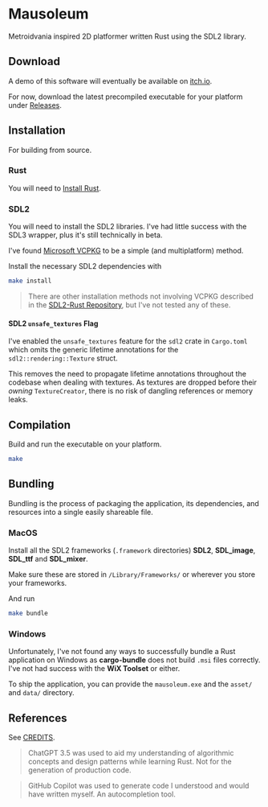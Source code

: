 # Mausoleum

Metroidvania inspired 2D platformer written Rust using the SDL2 library.

## Download

A demo of this software will eventually be available on [itch.io](https://aardhyn-lavender.itch.io/mausoleum).

For now, download the latest precompiled executable for your platform
under [Releases](https://github.com/AardhynLavender/mausoleum/releases).

## Installation

For building from source.

### Rust

You will need to [Install Rust](https://www.rust-lang.org/tools/install).

### SDL2

You will need to install the SDL2 libraries.
I've had little success with the SDL3 wrapper, plus it's still technically in beta.

I've found [Microsoft VCPKG](https://github.com/microsoft/vcpkg) to be a simple (and multiplatform) method.

Install the necessary SDL2 dependencies with

```bash
make install
```

> There are other installation methods not involving VCPKG described in
> the [SDL2-Rust Repository](https://github.com/Rust-SDL2/rust-sdl2), but I've not tested any of these.

#### SDL2 `unsafe_textures` Flag

I've enabled the `unsafe_textures` feature for the `sdl2` crate in `Cargo.toml` which omits the generic lifetime
annotations for the `sdl2::rendering::Texture` struct.

This removes the need to propagate lifetime annotations throughout the codebase when dealing with textures.
As textures are dropped before their *owning* `TextureCreator`, there is no risk of dangling references or memory
leaks.

## Compilation

Build and run the executable on your platform.

```bash
make
```

## Bundling

Bundling is the process of packaging the application, its dependencies, and resources into a single easily shareable
file.

### MacOS

Install all the SDL2 frameworks (`.framework` directories) **SDL2**, **SDL_image**, **SDL_ttf** and **SDL_mixer**.

Make sure these are stored in `/Library/Frameworks/` or wherever you store your frameworks.

And run

```bash
make bundle
```

### Windows

Unfortunately, I've not found any ways to successfully bundle a Rust application on Windows as **cargo-bundle** does not
build `.msi` files correctly.
I've not had success with the **WiX Toolset** or either.

To ship the application, you can provide the `mausoleum.exe` and the `asset/` and `data/` directory.

## References

See [CREDITS](./CREDITS.md).

> ChatGPT 3.5 was used to aid my understanding of algorithmic concepts and design patterns while learning Rust.
> Not for the generation of production code.

> GitHub Copilot was used to generate code I understood and would have written myself. An autocompletion tool.
